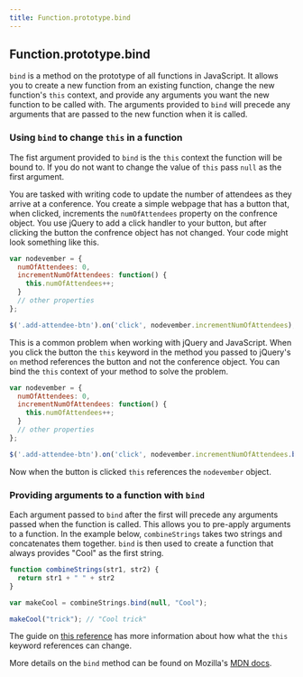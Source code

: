 ```yaml
---
title: Function.prototype.bind
---
```

## Function.prototype.bind

`bind` is a method on the prototype of all functions in JavaScript. 
It allows you to create a new function from an existing function, change the new function's `this` context, and provide any arguments you want the new function to be called with. 
The arguments provided to `bind` will precede any arguments that are passed to the new function when it is called.


### Using `bind` to change `this` in a function

The fist argument provided to `bind` is the `this` context the function will be bound to. 
If you do not want to change the value of `this` pass `null` as the first argument.

You are tasked with writing code to  update the number of attendees as they arrive at a conference.
You create a simple webpage that has a button that, when clicked, increments the `numOfAttendees`
property on the confrence object. You use jQuery to add a click handler to your button, but after clicking the button the confrence object has not changed. Your code might look something like this.

```javascript
var nodevember = {
  numOfAttendees: 0,
  incrementNumOfAttendees: function() {
    this.numOfAttendees++;
  }
  // other properties
};

$('.add-attendee-btn').on('click', nodevember.incrementNumOfAttendees);
```

This is a common problem when working with jQuery and JavaScript. When you click the button the `this` keyword in the method you passed to jQuery's `on` method references the button and not the conference object. You can bind the `this` context of your method to solve the problem.

```javascript
var nodevember = {
  numOfAttendees: 0,
  incrementNumOfAttendees: function() {
    this.numOfAttendees++;
  }
  // other properties
};

$('.add-attendee-btn').on('click', nodevember.incrementNumOfAttendees.bind(nodevember));
```

Now when the button is clicked `this` references the `nodevember` object.

### Providing arguments to a function with `bind`

Each argument passed to `bind` after the first will precede any arguments passed when the function is called.
This allows you to pre-apply arguments to a function. In the example below, `combineStrings` takes two strings and concatenates them together. `bind` is then used to create a function that always provides "Cool" as the first string.

```javascript
function combineStrings(str1, str2) {
  return str1 + " " + str2
}

var makeCool = combineStrings.bind(null, "Cool");

makeCool("trick"); // "Cool trick"
```

The guide on <a href='https://guide.freecodecamp.org/javascript/this-reference' target='_blank' rel='nofollow'>this reference</a> has more information about how what the `this` keyword references can change.

More details on the `bind` method can be found on Mozilla's <a href='https://developer.mozilla.org/en-US/docs/Web/JavaScript/Reference/Global_Objects/Function/bind' target='_blank' rel='nofollow'>MDN docs</a>.

